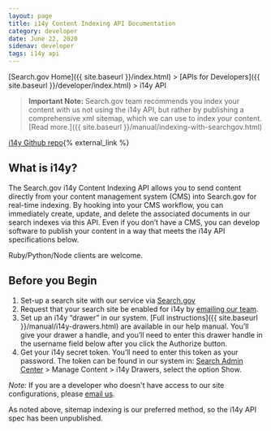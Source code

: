 ```yaml
---
layout: page
title: i14y Content Indexing API Documentation
category: developer
date: June 22, 2020
sidenav: developer
tags: i14y api
---
```


[Search.gov Home]({{ site.baseurl }}/index.html) > [APIs for Developers]({{ site.baseurl }}/developer/index.html) > i14y API

> **Important Note:** Search.gov team recommends you index your content with us not using the i14y API, but rather by publishing a comprehensive xml sitemap, which we can use to index your content. [Read more.]({{ site.baseurl }}/manual/indexing-with-searchgov.html)

[i14y Github repo](https://github.com/GSA/i14y){% external_link %}

## What is i14y?

The Search.gov i14y Content Indexing API allows you to send content directly from your content management system (CMS) into Search.gov for real-time indexing. By hooking into your CMS workflow, you can immediately create, update, and delete the associated documents in our search indexes via this API. Even if you don’t have a CMS, you can develop software to publish your content in a way that meets the i14y API specifications below.

Ruby/Python/Node clients are welcome.

## Before you Begin

1. Set-up a search site with our service via 
[Search.gov]() 
2. Request that your search site be enabled for i14y by [emailing our team](mailto:search@support.digitalgov.gov).
3. Set up an i14y “drawer” in our system. [Full instructions]({{ site.baseurl }}/manual/i14y-drawers.html) are available in our help manual. You’ll give your drawer a handle, and you’ll need to enter this drawer handle in the username field below after you click the Authorize button.
4. Get your i14y secret token. You’ll need to enter this token as your password.
The token can be found in our system in: [Search Admin Center](https://search.usa.gov/sites) > Manage Content > i14y Drawers, select the option Show.

*Note:* If you are a developer who doesn't have access to our site configurations, please [email us](mailto:search@support.digitalgov.gov).

As noted above, sitemap indexing is our preferred method, so the i14y API spec has been unpublished.

